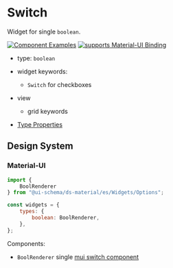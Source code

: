 # Switch

Widget for single `boolean`.

[![Component Examples](https://img.shields.io/badge/Examples-green?labelColor=1d3d39&color=1a6754&logoColor=ffffff&style=flat-square&logo=plex)](#demo-editor) [![supports Material-UI Binding](https://img.shields.io/badge/Material-green?labelColor=1a237e&color=0d47a1&logoColor=ffffff&style=flat-square&logo=material-ui)](#material-ui)

- type: `boolean`
- widget keywords:
    - `Switch` for checkboxes
- view
    - grid keywords

- [Type Properties](/docs/schema#type-boolean)

## Design System

### Material-UI

```js
import {
    BoolRenderer
} from "@ui-schema/ds-material/es/Widgets/Options";

const widgets = {
    types: {
        boolean: BoolRenderer,
    },
};
```

Components:

- `BoolRenderer` single [mui switch component](https://material-ui.com/components/switches#switches-with-formcontrollabel)

